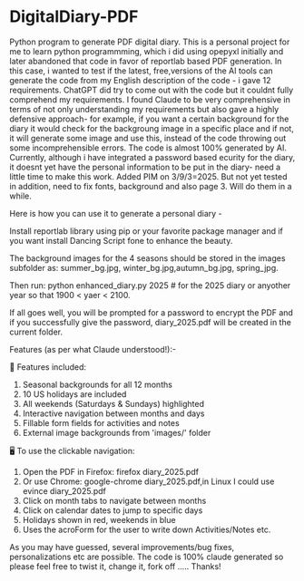 # DigitalDiary-PDF
Python program to generate PDF digital diary.
This is a personal project for me to learn python programmming, which i did using opepyxl initially and later abandoned that code in favor of reportlab based PDF generation. In this case, i wanted to test if the latest, free,versions of the AI tools can generate the code from my English description of the code - i gave 12 requirements. ChatGPT did try to come out with the code but it couldnt fully comprehend my requirements. I found Claude to be very comprehensive in terms of not only understanding my requirements but also gave a highly defensive approach- for example, if you want a certain background for the diary it would check for the backgroung image in a specific place and if not, it will generate some image and use this, instead of the code throwing out some incomprehensible errors. The code is almost 100% generated by AI.
Currently, although i have integrated a password based ecurity for the diary, it doesnt yet have the personal information to be put in the diary- need a little time to make this work.
Added PIM on 3/9/3=2025. But not yet tested in addition, need to fix fonts, background and also page 3. Will do them in a while.

Here is how you can use it to generate a personal diary -

Install reportlab library using pip or your favorite package manager and if you want install Dancing Script fone to enhance the beauty.

The background images for the 4 seasons should be stored in the images subfolder as: summer_bg.jpg, winter_bg.jpg,autumn_bg.jpg, spring_jpg.

Then run: python enhanced_diary.py  2025 # for the 2025 diary or anyother year so that 1900 < yaer < 2100.

If all goes well, you will be prompted for a password to encrypt the PDF and if you successfully give the password, diary_2025.pdf will be created in the current folder.

Features (as per what Claude understood!):-


🎨 Features included:

   1. Seasonal backgrounds for all 12 months
   2. 10 US holidays are included
   3. All weekends (Saturdays & Sundays) highlighted
   4. Interactive navigation between months and days
   5. Fillable form fields for activities and notes 
   6. External image backgrounds from 'images/' folder

🖥️  To use the clickable navigation:
   1. Open the PDF in Firefox: firefox diary_2025.pdf
   2. Or use Chrome: google-chrome diary_2025.pdf,in Linux I could use evince diary_2025.pdf
   3. Click on month tabs to navigate between months
   4. Click on calendar dates to jump to specific days
   5. Holidays shown in red, weekends in blue
   6. Uses the acroForm for the user to write down Activities/Notes etc.

As you may have guessed, several improvements/bug fixes, personalizations etc are possible. The code is 100%  claude generated so please feel free to twist it, change it, fork off .....
Thanks!

